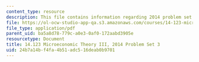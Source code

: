 ```yaml
---
content_type: resource
description: This file contains information regarding 2014 problem set 3.
file: https://ol-ocw-studio-app-qa.s3.amazonaws.com/courses/14-123-microeconomic-theory-iii-spring-2015/24b7a14bf4fa4b51adc516deab0b9701_MIT14_123S15_PSet_3_14.pdf
file_type: application/pdf
parent_uid: ba5a8d78-779c-a0e3-0af0-172aabd3905e
resourcetype: Document
title: 14.123 Microeconomic Theory III, 2014 Problem Set 3
uid: 24b7a14b-f4fa-4b51-adc5-16deab0b9701
---
```

